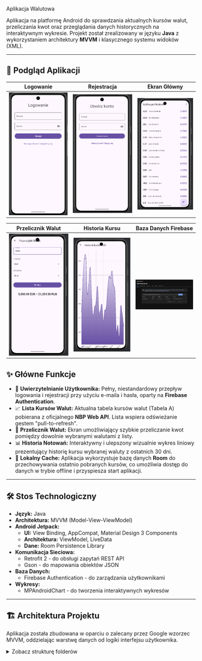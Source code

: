 Aplikacja Walutowa


Aplikacja na platformę Android do sprawdzania aktualnych kursów walut, przeliczania kwot oraz przeglądania danych historycznych na interaktywnym wykresie. Projekt został zrealizowany w języku **Java** z wykorzystaniem architektury **MVVM** i klasycznego systemu widoków (XML).

---

## 📱 Podgląd Aplikacji

| Logowanie | Rejestracja | Ekran Główny |
| :---: |:---:|:---:|
| <img src="https://github.com/woy2202/AplikacjaWalutowa/raw/master/app/screenshots/Logowanie.png" alt="Ekran Logowania" width="200"/> | <img src="https://github.com/woy2202/AplikacjaWalutowa/blob/master/app/screenshots/Rejestracja.png" width="200"/> | <img src="https://github.com/woy2202/AplikacjaWalutowa/blob/master/app/screenshots/Strona%20g%C5%82%C3%B3wna.png" alt="Ekran Główny z listą walut" width="200"/> |

| Przelicznik Walut | Historia Kursu | Baza Danych Firebase |
| :---: |:---:|:---:|
| <img src="https://github.com/woy2202/AplikacjaWalutowa/blob/master/app/screenshots/Przelicznik.png" alt="Ekran Przelicznika Walut" width="200"/> | <img src="https://github.com/woy2202/AplikacjaWalutowa/blob/master/app/screenshots/Historia%20kursu.png" alt="Ekran Historii Kursu" width="200"/> | <img src="https://github.com/woy2202/AplikacjaWalutowa/blob/master/app/screenshots/firebase.png" alt="Potwierdzenie użytkownika w Firebase" width="200"/> |



## ✨ Główne Funkcje

* 🔑 **Uwierzytelnianie Użytkownika:** Pełny, niestandardowy przepływ logowania i rejestracji przy użyciu e-maila i hasła, oparty na **Firebase Authentication**.
* 📈 **Lista Kursów Walut:** Aktualna tabela kursów walut (Tabela A) pobierana z oficjalnego **NBP Web API**. Lista wspiera odświeżanie gestem "pull-to-refresh".
* 💸 **Przelicznik Walut:** Ekran umożliwiający szybkie przeliczanie kwot pomiędzy dowolnie wybranymi walutami z listy.
* 📊 **Historia Notowań:** Interaktywny i ulepszony wizualnie wykres liniowy prezentujący historię kursu wybranej waluty z ostatnich 30 dni.
* 💾 **Lokalny Cache:** Aplikacja wykorzystuje bazę danych **Room** do przechowywania ostatnio pobranych kursów, co umożliwia dostęp do danych w trybie offline i przyspiesza start aplikacji.

---

## 🛠️ Stos Technologiczny

* **Język:** Java
* **Architektura:** MVVM (Model-View-ViewModel)
* **Android Jetpack:**
    * **UI:** View Binding, AppCompat, Material Design 3 Components
    * **Architektura:** ViewModel, LiveData
    * **Dane:** Room Persistence Library
* **Komunikacja Sieciowa:**
    * Retrofit 2 - do obsługi zapytań REST API
    * Gson - do mapowania obiektów JSON
* **Baza Danych:**
    * Firebase Authentication - do zarządzania użytkownikami
* **Wykresy:**
    * MPAndroidChart - do tworzenia interaktywnych wykresów

---

## 🏗️ Architektura Projektu

Aplikacja została zbudowana w oparciu o zalecany przez Google wzorzec MVVM, oddzielając warstwę danych od logiki interfejsu użytkownika.

<details>
  <summary>Zobacz strukturę folderów</summary>
  Jasne, rozumiem. Chcesz inaczej zaprezentować zrzuty ekranu, aby lepiej pokazać cały proces – od interfejsu użytkownika aż po potwierdzenie w backendzie (Firebase). To świetny pomysł, który dobrze świadczy o kompletności projektu!

Przygotowałem nową wersję pliku README.md, która uwzględnia wszystkie sześć zrzutów ekranu w jednej, czytelnej tabeli. Struktura i reszta opisów pozostają dopracowane tak jak poprzednio.

Krok 1: Zastąp zawartość pliku README.md
Proszę, skopiuj cały poniższy kod i wklej go do swojego pliku README.md w Android Studio.

Markdown

#  валюта Aplikacja Walutowa

<p align="center">
  <img src="https://img.shields.io/badge/Platform-Android-green.svg" alt="Platform: Android">
  <img src="https://img.shields.io/badge/Language-Java-blue.svg" alt="Language: Java">
  <img src="https://img.shields.io/badge/API-24%2B-orange.svg" alt="Min API Level: 24">
  <img src="https://img.shields.io/badge/License-MIT-lightgrey.svg" alt="License: MIT">
</p>

Aplikacja na platformę Android do sprawdzania aktualnych kursów walut, przeliczania kwot oraz przeglądania danych historycznych na interaktywnym wykresie. Projekt został zrealizowany w języku **Java** z wykorzystaniem architektury **MVVM** i klasycznego systemu widoków (XML).

---

## 📱 Podgląd Aplikacji

| Logowanie | Rejestracja | Ekran Główny |
| :---: |:---:|:---:|
| <img src="link_do_screena_logowanie.png" alt="Ekran Logowania" width="200"/> | <img src="link_do_screena_rejestracja.png" alt="Ekran Rejestracji" width="200"/> | <img src="link_do_screena_lista.png" alt="Ekran Główny z listą walut" width="200"/> |

| Przelicznik Walut | Historia Kursu | Baza Danych Firebase |
| :---: |:---:|:---:|
| <img src="link_do_screena_przelicznik.png" alt="Ekran Przelicznika Walut" width="200"/> | <img src="link_do_screena_wykres.png" alt="Ekran Historii Kursu" width="200"/> | <img src="link_do_screena_firebase.png" alt="Potwierdzenie użytkownika w Firebase" width="200"/> |

<br>

## ✨ Główne Funkcje

* 🔑 **Uwierzytelnianie Użytkownika:** Pełny, niestandardowy przepływ logowania i rejestracji przy użyciu e-maila i hasła, oparty na **Firebase Authentication**.
* 📈 **Lista Kursów Walut:** Aktualna tabela kursów walut (Tabela A) pobierana z oficjalnego **NBP Web API**. Lista wspiera odświeżanie gestem "pull-to-refresh".
* 💸 **Przelicznik Walut:** Ekran umożliwiający szybkie przeliczanie kwot pomiędzy dowolnie wybranymi walutami z listy.
* 📊 **Historia Notowań:** Interaktywny i ulepszony wizualnie wykres liniowy prezentujący historię kursu wybranej waluty z ostatnich 30 dni.
* 💾 **Lokalny Cache:** Aplikacja wykorzystuje bazę danych **Room** do przechowywania ostatnio pobranych kursów, co umożliwia dostęp do danych w trybie offline i przyspiesza start aplikacji.

---

## 🛠️ Stos Technologiczny

* **Język:** Java
* **Architektura:** MVVM (Model-View-ViewModel)
* **Android Jetpack:**
    * **UI:** View Binding, AppCompat, Material Design 3 Components
    * **Architektura:** ViewModel, LiveData
    * **Dane:** Room Persistence Library
* **Komunikacja Sieciowa:**
    * Retrofit 2 - do obsługi zapytań REST API
    * Gson - do mapowania obiektów JSON
* **Baza Danych:**
    * Firebase Authentication - do zarządzania użytkownikami
* **Wykresy:**
    * MPAndroidChart - do tworzenia interaktywnych wykresów

---

## 🏗️ Architektura Projektu

Aplikacja została zbudowana w oparciu o zalecany przez Google wzorzec MVVM, oddzielając warstwę danych od logiki interfejsu użytkownika.

<details>
  <summary>Zobacz strukturę folderów</summary>
  
com.example.aplikacjawalutowa/
├── data/         # Model: Repozytorium, źródła danych
│   ├── local/    # Room (baza danych, DAO, encje)
│   ├── remote/   # Retrofit (API, DTO)
│   └── repository/
├── ui/           # View & ViewModel: Aktywności, adaptery, ViewModele
│   ├── converter/
│   ├── history/
│   ├── login/
│   └── main/
└── utils/        # Klasy pomocnicze

</details>


